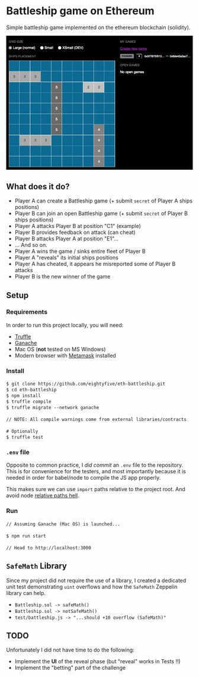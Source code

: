 # Battleship game on Ethereum

Simple battleship game implemented on the ethereum blockchain (solidity).

![Battleship game screenshot](https://raw.githubusercontent.com/eightyfive/eth-battleship/master/screenshot.png)

## What does it do?

- Player A can create a Battleship game (+ submit `secret` of Player A ships positions)
- Player B can join an open Battleship game (+ submit `secret` of Player B ships positions)
- Player A attacks Player B at position "C1" (example)
- Player B provides feedback on attack (can cheat)
- Player B attacks Player A at position "E1"...
- ... And so on.
- Player A wins the game / sinks entire fleet of Player B
- Player A "reveals" its initial ships positions
- Player A has cheated, it appears he misreported some of Player B attacks
- Player B is the new winner of the game

## Setup

### Requirements

In order to run this project locally, you will need:

- [Truffle](https://truffleframework.com/truffle)
- [Ganache](https://truffleframework.com/ganache)
- Mac OS (**not** tested on MS Windows)
- Modern browser with [Metamask](https://metamask.io) installed

### Install

```
$ git clone https://github.com/eightyfive/eth-battleship.git
$ cd eth-battleship
$ npm install
$ truffle compile
$ truffle migrate --network ganache

// NOTE: All compile warnings come from external libraries/contracts

# Optionally
$ truffle test
```
### `.env` file

Opposite to common practice, I *did commit* an `.env` file to the repository. This is for convenience for the testers, and most importantly because it is needed in order for babel/node to compile the JS app properly.

This makes sure we can use `import` paths relative to the project root. And avoid node [relative paths hell](https://www.coreycleary.me/escaping-relative-path-hell/).

### Run

```
// Assuming Ganache (Mac OS) is launched...

$ npm run start

// Head to http://localhost:3000
```

## `SafeMath` Library

Since my project did not require the use of a library, I created a dedicated unit test demonstrating `uint` overflows and how the `SafeMath` Zeppelin library can help.

- `Battleship.sol -> safeMath()`
- `Battleship.sol -> notSafeMath()`
- `test/battleship.js -> "...should +10 overflow (SafeMath)"`


## TODO

Unfortunately I did not have time to do the following:

- Implement the **UI** of the reveal phase (but "reveal" works in Tests !!)
- Implement the "betting" part of the challenge


